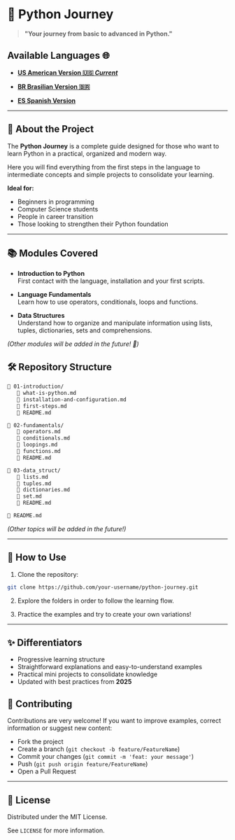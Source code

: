 # 🐍 Python Journey

> **"Your journey from basic to advanced in Python."**

## Available Languages 🌐

- **[US American Version 🇺🇸 *Current*](https://github.com/Karlos-Eduardo-Mrqs/Python-Journey/blob/main/README.md)**

- **[BR Brasilian Version 🇧🇷](https://github.com/Karlos-Eduardo-Mrqs/Python-Journey/blob/main/readmes/README-BR.md)**

- **[ES Spanish Version ](https://github.com/Karlos-Eduardo-Mrqs/Python-Journey/blob/main/readmes/README-ES.md)**

---

## 📖 About the Project

The **Python Journey** is a complete guide designed for those who want to learn Python in a practical, organized and modern way.

Here you will find everything from the first steps in the language to intermediate concepts and simple projects to consolidate your learning.

**Ideal for:**

- Beginners in programming
- Computer Science students
- People in career transition
- Those looking to strengthen their Python foundation

---

## 📚 Modules Covered

- **Introduction to Python**  
  First contact with the language, installation and your first scripts.

- **Language Fundamentals**  
  Learn how to use operators, conditionals, loops and functions.

- **Data Structures**  
  Understand how to organize and manipulate information using lists, tuples, dictionaries, sets and comprehensions.

*(Other modules will be added in the future! 🚧)*

## 🛠️ Repository Structure

```bash
🔹 01-introduction/
   🔹 what-is-python.md
   🔹 installation-and-configuration.md
   🔹 first-steps.md
   🔹 README.md

🔹 02-fundamentals/
   🔹 operators.md
   🔹 conditionals.md
   🔹 loopings.md
   🔹 functions.md
   🔹 README.md

🔹 03-data_struct/
   🔹 lists.md
   🔹 tuples.md
   🔹 dictionaries.md
   🔹 set.md
   🔹 README.md

🔹 README.md
```

*(Other topics will be added in the future!)*

---

## 🚀 How to Use

1. Clone the repository:

```bash
git clone https://github.com/your-username/python-journey.git
```

2. Explore the folders in order to follow the learning flow.

3. Practice the examples and try to create your own variations!

---

## ✨ Differentiators

- Progressive learning structure
- Straightforward explanations and easy-to-understand examples
- Practical mini projects to consolidate knowledge
- Updated with best practices from **2025**

## 📢 Contributing

Contributions are very welcome! 
If you want to improve examples, correct information or suggest new content:

- Fork the project
- Create a branch (`git checkout -b feature/FeatureName`)
- Commit your changes (`git commit -m 'feat: your message'`)
- Push (`git push origin feature/FeatureName`)
- Open a Pull Request

---

## 📜 License

Distributed under the MIT License.

See `LICENSE` for more information.